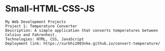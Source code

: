# Small-HTML-CSS-JS
	
	My Web Development Projects
	Project 1: Temperature Converter
	Description: A simple application that converts temperatures between Celsius and Fahrenheit.
	Technologies: HTML, CSS, JavaScript
	Deployment link: https://surbhi2003nke.github.io/convert-temperature/
